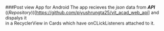 ###Post view App for Android
The app recieves the _json_ data from **_API_** ((_Repository_))[https://github.com/piyushrungta25/vit_acad_web_api] and dispalys it  
in a RecyclerView in Cards which have onCLickListeners attached to it.
